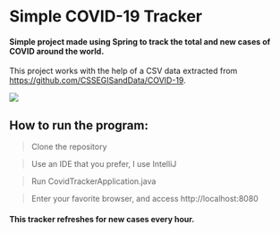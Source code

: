 # Simple COVID-19 Tracker
#### Simple project made using Spring to track the total and new cases of COVID around the world.

This project works with the help of a CSV data extracted from https://github.com/CSSEGISandData/COVID-19.

<img src="https://i.imgur.com/eLX4mTP.png">

## How to run the program:

> Clone the repository

> Use an IDE that you prefer, I use IntelliJ

> Run CovidTrackerApplication.java

> Enter your favorite browser, and access http://localhost:8080


#### This tracker refreshes for new cases every hour.
